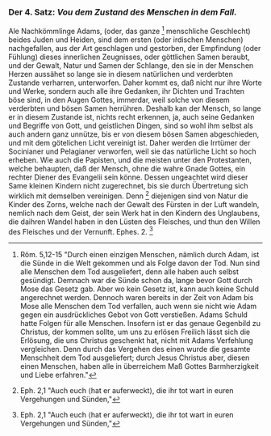 <!--
OCR: content-0044.xml,content-0047.xml
Buchseite: 28 - 29
-->

[^a_pre_04-satz_01]: Röm. 5,12-15 "Durch einen einzigen Menschen, nämlich durch Adam, ist die Sünde in die Welt gekommen und als Folge davon der Tod. Nun sind alle Menschen dem Tod ausgeliefert, denn alle haben auch selbst gesündigt. Demnach war die Sünde schon da, lange bevor Gott durch Mose das Gesetz gab. Aber wo kein Gesetz ist, kann auch keine Schuld angerechnet werden. Dennoch waren bereits in der Zeit von Adam bis Mose alle Menschen dem Tod verfallen, auch wenn sie nicht wie Adam gegen ein ausdrückliches Gebot von Gott verstießen. Adams Schuld hatte Folgen für alle Menschen. Insofern ist er das genaue Gegenbild zu Christus, der kommen sollte, um uns zu erlösen Freilich lässt sich die Erlösung, die uns Christus geschenkt hat, nicht mit Adams Verfehlung vergleichen. Denn durch das Vergehen des einen wurde die gesamte Menschheit dem Tod ausgeliefert; durch Jesus Christus aber, diesen einen Menschen, haben alle in überreichem Maß Gottes Barmherzigkeit und Liebe erfahren."

[^a_pre_04-satz_02]: Eph. 2,1 "Auch euch ⟨hat er auferweckt⟩, die ihr tot wart in euren Vergehungen und Sünden,"

### Der 4. Satz: *Vou dem Zustand des Menschen in dem Fall.*

Ale Nachkömmlinge Adams, (oder, das ganze [^a_pre_04-satz_01]
menschliche Geschlecht) beides Juden und Heiden,
sind dem ersten (oder irdischen Menschen) nachgefallen, 
aus der Art geschlagen und gestorben, der
Empfindung (oder Fühlung) dieses innerlichen
Zeugnisses, oder göttlichen Samen beraubt,<!-- seite 29 -->
und der Gewalt, Natur und Samen der Schlange, 
den sie in der Menschen Herzen aussähet so lange 
sie in diesem natürlichen und verderbten Zustande 
verharren, unterworfen. Daher kommt 
es, daß nicht nur ihre Worte und Werke, sondern 
auch alle ihre Gedanken, ihr Dichten und Trachten
böse sind, in den Augen Gottes, immerdar, 
weil solche von diesem verderbten und bösen Samen 
herrühren. Deshalb kan der Mensch, so
lange er in diesem Zustande ist, nichts recht erkennen, 
ja, auch seine Gedanken und Begriffe von 
Gott, und geistlichen Dingen, sind so wohl ihm
selbst als auch andern ganz unnütze, bis er von diesem 
bösen Samen abgeschieden, und mit dem götelichen 
Licht vereinigt ist. Daher werden die 
Irrtümer der Socinianer und Pelagianer verworfen, 
weil sie das natürliche Licht so hoch erheben. 
Wie auch die Papisten, und die meisten 
unter den Protestanten, welche behaupten, daß 
der Mensch, ohne die wahre Gnade Gottes, 
ein rechter Diener des Evangelii sein könne. 
Dessen ungeachtet wird dieser Same kleinen Kindern 
nicht zugerechnet, bis sie durch Übertretung 
sich wirklich mit demselben vereinigen. Denn [^a_pre_04-satz_02]
diejenigen sind von Natur die Kinder des Zorns, 
welche nach der Gewalt des Fürsten in der 
Luft wandeln, nemlich nach dem Geist, der 
sein Werk hat in den Kindern des Unglaubens, 
die daihren Wandel haben in den Lüsten 
des Fleisches, und thun den Willen des Fleisches 
und der Vernunft. Ephes. 2. [^a_pre_04-satz_02]

